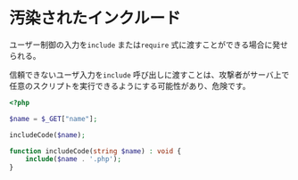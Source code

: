 # 汚染されたインクルード

ユーザー制御の入力を`include` または`require` 式に渡すことができる場合に発せられる。

信頼できないユーザ入力を`include` 呼び出しに渡すことは、攻撃者がサーバ上で任意のスクリプトを実行できるようにする可能性があり、危険です。

```php
<?php

$name = $_GET["name"];

includeCode($name);

function includeCode(string $name) : void {
    include($name . '.php');
}
```

